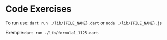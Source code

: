# Code Exercises
To run use: `dart run ./lib/{FILE_NAME}.dart` or `node ./lib/{FILE_NAME}.js`

Exemple:`dart run ./lib/formula1_1125.dart`.
